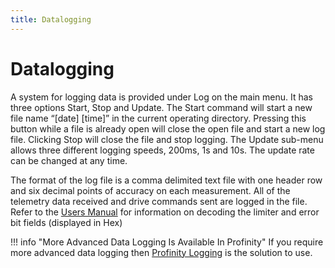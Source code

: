 ```yaml
---
title: Datalogging
---
```


# Datalogging

A system for logging data is provided under Log on the main menu. It has three options Start, Stop and Update. The Start command will start a new file name “[date] [time]” in the current operating directory. Pressing this button while a file is already open will close the open file and start a new log file. Clicking Stop will close the file and stop logging. The Update sub-menu allows three different logging speeds, 200ms, 1s and 10s. The update rate can be changed at any time.

The format of the log file is a comma delimited text file with one header row and six decimal points of accuracy on each measurement. All of the telemetry data received and drive commands sent are logged in the file. Refer to the [Users Manual](../WaveSculptor22/User_Manual/index.md) for information on decoding the limiter and error bit fields (displayed in Hex)

!!! info "More Advanced Data Logging Is Available In Profinity"
    If you require more advanced data logging then [Profinity Logging](../../Profinity/Profinity_Version2/CAN_Utilities/Logging_Replaying_CAN_Bus_Messages.md) is the solution to use.